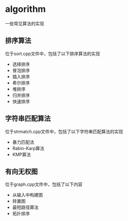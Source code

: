 # algorithm
一些常见算法的实现

## 排序算法
位于sort.cpp文件中，包括了以下排序算法的实现
- 选择排序
- 冒泡排序
- 插入排序
- 希尔排序
- 堆排序
- 归并排序
- 快速排序

## 字符串匹配算法
位于strmatch.cpp文件中，包括了以下字符串匹配算法的实现
- 暴力匹配法
- Rabin-Karp算法
- KMP算法

## 有向无权图
位于graph.cpp文件中，包括了以下内容
- 从输入中构建图
- 转置图
- 最短路径算法
- 拓扑排序